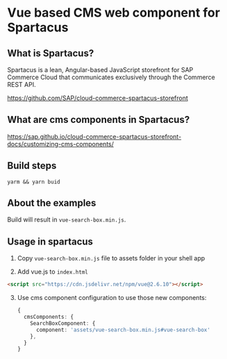 # Vue based CMS web component for Spartacus

## What is Spartacus?

Spartacus is a lean, Angular-based JavaScript storefront for SAP Commerce Cloud that communicates exclusively through the Commerce REST API.

https://github.com/SAP/cloud-commerce-spartacus-storefront

## What are cms components in Spartacus?

https://sap.github.io/cloud-commerce-spartacus-storefront-docs/customizing-cms-components/

## Build steps

`yarm && yarn buid`

## About the examples

Build will result in `vue-search-box.min.js`.
    
## Usage in spartacus

1. Copy `vue-search-box.min.js` file to assets folder in your shell app

2. Add vue.js to `index.html`

  ```html
  <script src="https://cdn.jsdelivr.net/npm/vue@2.6.10"></script>
  ```

3. Use cms component configuration to use those new components:
    
    ```typescript
    {
      cmsComponents: {
        SearchBoxComponent: {
          component: 'assets/vue-search-box.min.js#vue-search-box'
        },
      }
    }
    ```
